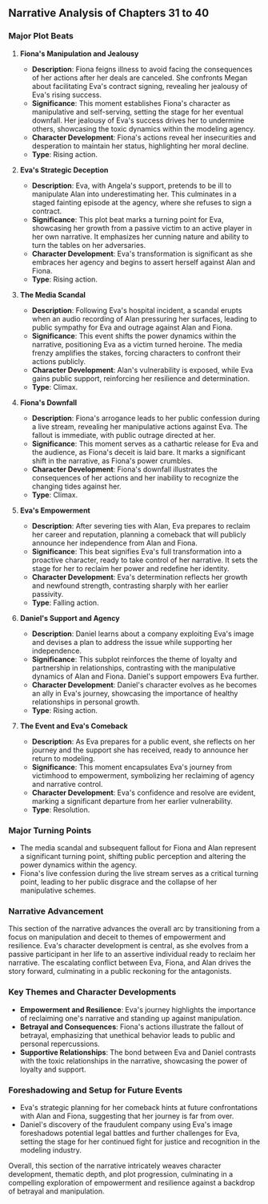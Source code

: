 ## Narrative Analysis of Chapters 31 to 40

### Major Plot Beats

1. **Fiona's Manipulation and Jealousy**
   - **Description**: Fiona feigns illness to avoid facing the consequences of her actions after her deals are canceled. She confronts Megan about facilitating Eva's contract signing, revealing her jealousy of Eva's rising success.
   - **Significance**: This moment establishes Fiona's character as manipulative and self-serving, setting the stage for her eventual downfall. Her jealousy of Eva's success drives her to undermine others, showcasing the toxic dynamics within the modeling agency.
   - **Character Development**: Fiona's actions reveal her insecurities and desperation to maintain her status, highlighting her moral decline.
   - **Type**: Rising action.

2. **Eva's Strategic Deception**
   - **Description**: Eva, with Angela's support, pretends to be ill to manipulate Alan into underestimating her. This culminates in a staged fainting episode at the agency, where she refuses to sign a contract.
   - **Significance**: This plot beat marks a turning point for Eva, showcasing her growth from a passive victim to an active player in her own narrative. It emphasizes her cunning nature and ability to turn the tables on her adversaries.
   - **Character Development**: Eva's transformation is significant as she embraces her agency and begins to assert herself against Alan and Fiona.
   - **Type**: Rising action.

3. **The Media Scandal**
   - **Description**: Following Eva's hospital incident, a scandal erupts when an audio recording of Alan pressuring her surfaces, leading to public sympathy for Eva and outrage against Alan and Fiona.
   - **Significance**: This event shifts the power dynamics within the narrative, positioning Eva as a victim turned heroine. The media frenzy amplifies the stakes, forcing characters to confront their actions publicly.
   - **Character Development**: Alan's vulnerability is exposed, while Eva gains public support, reinforcing her resilience and determination.
   - **Type**: Climax.

4. **Fiona's Downfall**
   - **Description**: Fiona's arrogance leads to her public confession during a live stream, revealing her manipulative actions against Eva. The fallout is immediate, with public outrage directed at her.
   - **Significance**: This moment serves as a cathartic release for Eva and the audience, as Fiona's deceit is laid bare. It marks a significant shift in the narrative, as Fiona's power crumbles.
   - **Character Development**: Fiona's downfall illustrates the consequences of her actions and her inability to recognize the changing tides against her.
   - **Type**: Climax.

5. **Eva's Empowerment**
   - **Description**: After severing ties with Alan, Eva prepares to reclaim her career and reputation, planning a comeback that will publicly announce her independence from Alan and Fiona.
   - **Significance**: This beat signifies Eva's full transformation into a proactive character, ready to take control of her narrative. It sets the stage for her to reclaim her power and redefine her identity.
   - **Character Development**: Eva's determination reflects her growth and newfound strength, contrasting sharply with her earlier passivity.
   - **Type**: Falling action.

6. **Daniel's Support and Agency**
   - **Description**: Daniel learns about a company exploiting Eva's image and devises a plan to address the issue while supporting her independence.
   - **Significance**: This subplot reinforces the theme of loyalty and partnership in relationships, contrasting with the manipulative dynamics of Alan and Fiona. Daniel's support empowers Eva further.
   - **Character Development**: Daniel's character evolves as he becomes an ally in Eva's journey, showcasing the importance of healthy relationships in personal growth.
   - **Type**: Rising action.

7. **The Event and Eva's Comeback**
   - **Description**: As Eva prepares for a public event, she reflects on her journey and the support she has received, ready to announce her return to modeling.
   - **Significance**: This moment encapsulates Eva's journey from victimhood to empowerment, symbolizing her reclaiming of agency and narrative control.
   - **Character Development**: Eva's confidence and resolve are evident, marking a significant departure from her earlier vulnerability.
   - **Type**: Resolution.

### Major Turning Points
- The media scandal and subsequent fallout for Fiona and Alan represent a significant turning point, shifting public perception and altering the power dynamics within the agency.
- Fiona's live confession during the live stream serves as a critical turning point, leading to her public disgrace and the collapse of her manipulative schemes.

### Narrative Advancement
This section of the narrative advances the overall arc by transitioning from a focus on manipulation and deceit to themes of empowerment and resilience. Eva's character development is central, as she evolves from a passive participant in her life to an assertive individual ready to reclaim her narrative. The escalating conflict between Eva, Fiona, and Alan drives the story forward, culminating in a public reckoning for the antagonists.

### Key Themes and Character Developments
- **Empowerment and Resilience**: Eva's journey highlights the importance of reclaiming one's narrative and standing up against manipulation.
- **Betrayal and Consequences**: Fiona's actions illustrate the fallout of betrayal, emphasizing that unethical behavior leads to public and personal repercussions.
- **Supportive Relationships**: The bond between Eva and Daniel contrasts with the toxic relationships in the narrative, showcasing the power of loyalty and support.

### Foreshadowing and Setup for Future Events
- Eva's strategic planning for her comeback hints at future confrontations with Alan and Fiona, suggesting that her journey is far from over.
- Daniel's discovery of the fraudulent company using Eva's image foreshadows potential legal battles and further challenges for Eva, setting the stage for her continued fight for justice and recognition in the modeling industry. 

Overall, this section of the narrative intricately weaves character development, thematic depth, and plot progression, culminating in a compelling exploration of empowerment and resilience against a backdrop of betrayal and manipulation.
